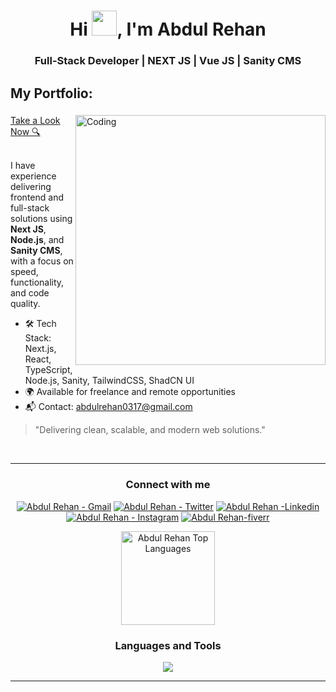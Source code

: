 <h1 align='center'>Hi <img src="https://raw.githubusercontent.com/iampavangandhi/iampavangandhi/master/gifs/Hi.gif" height="40px">, I'm Abdul Rehan</h1>
<h3 align="center">Full-Stack Developer | NEXT JS | Vue JS | Sanity CMS </h3>

<h2>My Portfolio: </h2>
<h3 align="center"></h3>

<img  align="right" alt="Coding" width="400" src="https://miro.medium.com/v2/resize:fit:1360/1*zVnWJtyGOX_kUIDm6ccCfQ.gif">
<head>
 
<meta name="google-site-verification" content="OwNPoadkq0mIvtPEy91GQhXDSzbuZCbcH1yJxV9430w" />
<a href="https://www.abdulrehan.me/" target="_blank" >Take a Look Now 🔍</a><br><br>

I have experience delivering frontend and full-stack solutions using **Next JS**, **Node.js**, and **Sanity CMS**, with a focus on speed, functionality, and code quality.

- 🛠 Tech Stack: Next.js, React, TypeScript, Node.js, Sanity, TailwindCSS, ShadCN UI  
- 🌍 Available for freelance and remote opportunities  
- 📬 Contact: [abdulrehan0317@gmail.com](mailto:abdulrehan0317@gmail.com)

 >"Delivering clean, scalable, and modern web solutions."

<br>
<hr>

<h3 align="center" >Connect with me</h3>

 <div align="center"  >
<div>   
    <a href="mailto:abdulrehan0317@gmail.com" target="_blank"><img src="https://img.shields.io/badge/-Email-0D1117?style=for-the-badge&logo=Gmail" alt="Abdul Rehan - Gmail"></a>
    <a href="https://twitter.com/mirza_rehan76/" target="_blank"><img src="https://img.shields.io/badge/Twitter-0D1117?style=for-the-badge&logo=twitter" alt="Abdul Rehan - Twitter"></a>
    <a href="https://www.linkedin.com/in/abdul-rehan-4b8686243/" target="_blank"><img src="https://img.shields.io/badge/Linkedin-0D1117?style=for-the-badge&logo=linkedin&logoColor=3881f5" alt="Abdul Rehan -Linkedin"></a>
    <a href="https://www.instagram.com/rehan.mirza76/" target="_blank"><img src="https://img.shields.io/badge/Instagram-0D1117?style=for-the-badge&logo=instagram" alt="Abdul Rehan - Instagram"></a>
    <a href="https://www.fiverr.com/mirza_rehan7" target="_blank"><img src="https://img.shields.io/badge/Fiverr-0D1117?style=for-the-badge&logo=fiverr" alt="Abdul Rehan-fiverr"></a>

</div>
</p>
<div align="center">
<a href="#">
<img alt="Abdul Rehan Top Languages" src="https://github-readme-stats.vercel.app/api/top-langs/?username=abdul-rehan7&langs_count=10&layout=compact&theme=react&hide_border=true&bg_color=000&title_color=fafafa&icon_color=fafafa" height="150px" /></a>
</div>
<h3 align="center">Languages and Tools</h3>
<p align="center">  
 <p align="center">
<a href="https://skillicons.dev">
<img src="https://skillicons.dev/icons?i=html,css,js,typescript,git,tailwind,bootstrap,react,next,netlify,vercel,python" /></a></p>

 </p>
<p>
<hr>
